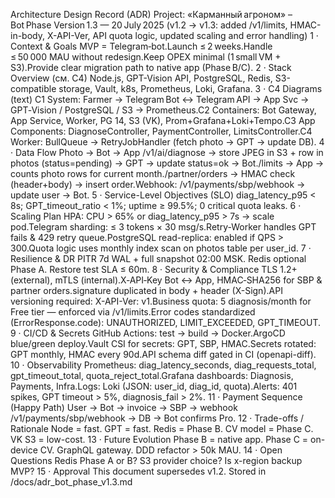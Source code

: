 Architecture Design Record (ADR)
Project: «Карманный агроном» – Bot Phase
Version 1.3 — 20 July 2025
(v1.2 → v1.3: added /v1/limits, HMAC-in-body, X-API-Ver, API quota logic, updated scaling and error handling)
1 · Context & Goals
MVP = Telegram‑bot.Launch ≤ 2 weeks.Handle ≤ 50 000 MAU without redesign.Keep OPEX minimal (1 small VM + S3).Provide clear migration path to native app (Phase B/C).
2 · Stack Overview
(см. C4) Node.js, GPT-Vision API, PostgreSQL, Redis, S3-compatible storage, Vault, k8s, Prometheus, Loki, Grafana.
3 · C4 Diagrams (text)
C1 System: Farmer → Telegram Bot ↔ Telegram API → App Svc → GPT‑Vision / PostgreSQL / S3 → Prometheus.C2 Containers: Bot Gateway, App Service, Worker, PG 14, S3 (VK), Prom+Grafana+Loki+Tempo.C3 App Components: DiagnoseController, PaymentController, LimitsController.C4 Worker: BullQueue → RetryJobHandler (fetch photo → GPT → update DB).
4 · Data Flow
Photo → Bot → App /v1/ai/diagnose → store JPEG in S3 + row in photos (status=pending) → GPT → update status=ok → Bot./limits → App → counts photo rows for current month./partner/orders → HMAC check (header+body) → insert order.Webhook: /v1/payments/sbp/webhook → update user → Bot.
5 · Service-Level Objectives (SLO)
diag_latency_p95 < 8s; GPT_timeout_ratio < 1%; uptime ≥ 99.5%; 0 critical quota leaks.
6 · Scaling Plan
HPA: CPU > 65% or diag_latency_p95 > 7s → scale pod.Telegram sharding: ≤ 3 tokens × 30 msg/s.Retry-Worker handles GPT fails & 429 retry queue.PostgreSQL read-replica: enabled if QPS > 300.Quota logic uses monthly index scan on photos table per user_id.
7 · Resilience & DR
PITR 7d WAL + full snapshot 02:00 MSK. Redis optional Phase A. Restore test SLA ≤ 60m.
8 · Security & Compliance
TLS 1.2+ (external), mTLS (internal).X‑API‑Key Bot ↔ App, HMAC‑SHA256 for SBP & partner orders.signature duplicated in body + header (X-Sign).API versioning required: X-API-Ver: v1.Business quota: 5 diagnosis/month for Free tier — enforced via /v1/limits.Error codes standardized (ErrorResponse.code): UNAUTHORIZED, LIMIT_EXCEEDED, GPT_TIMEOUT.
9 · CI/CD & Secrets
GitHub Actions: test → build → Docker.ArgoCD blue/green deploy.Vault CSI for secrets: GPT, SBP, HMAC.Secrets rotated: GPT monthly, HMAC every 90d.API schema diff gated in CI (openapi-diff).
10 · Observability
Prometheus: diag_latency_seconds, diag_requests_total, gpt_timeout_total, quota_reject_total.Grafana dashboards: Diagnosis, Payments, Infra.Logs: Loki (JSON: user_id, diag_id, quota).Alerts: 401 spikes, GPT timeout > 5%, diagnosis_fail > 2%.
11 · Payment Sequence (Happy Path)
User → Bot → invoice → SBP → webhook /v1/payments/sbp/webhook → DB → Bot confirms Pro.
12 · Trade-offs / Rationale
Node = fast. GPT = fast. Redis = Phase B. CV model = Phase C. VK S3 = low-cost.
13 · Future Evolution
Phase B = native app. Phase C = on-device CV. GraphQL gateway. DDD refactor > 50k MAU.
14 · Open Questions
Redis Phase A or B? S3 provider choice? Is x-region backup MVP?
15 · Approval
This document supersedes v1.2. Stored in /docs/adr_bot_phase_v1.3.md